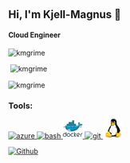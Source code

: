<h2 align="left">Hi, I'm Kjell-Magnus 👋</h2>
<h4 align="left">Cloud Engineer</h4>

<p align="left"> <img src="https://komarev.com/ghpvc/?username=kmgrime&label=Profile%20views&color=00f55e&style=flat" alt="kmgrime" /> </p>

<p>&nbsp;<img align="center" src="https://github-readme-stats.vercel.app/api?username=kmgrime&count_private=true&show_icons=true&theme=monokai&locale=en" alt="kmgrime" /></p>

<p><img align="center" src="https://github-readme-streak-stats.herokuapp.com/?user=kmgrime&count_private=true&theme=monokai" alt="kmgrime" /></p>

<h3 align="left">Tools:</h3>
<p align="left"> <a href="https://azure.microsoft.com/en-in/" target="_blank" rel="noreferrer"> <img src="https://www.vectorlogo.zone/logos/microsoft_azure/microsoft_azure-icon.svg" alt="azure" width="40" height="40"/> </a> <a href="https://www.gnu.org/software/bash/" target="_blank" rel="noreferrer"> <img src="https://www.vectorlogo.zone/logos/gnu_bash/gnu_bash-icon.svg" alt="bash" width="40" height="40"/> </a> <a href="https://www.docker.com/" target="_blank" rel="noreferrer"> <img src="https://raw.githubusercontent.com/devicons/devicon/master/icons/docker/docker-original-wordmark.svg" alt="docker" width="40" height="40"/> </a> <a href="https://git-scm.com/" target="_blank" rel="noreferrer"> <img src="https://www.vectorlogo.zone/logos/git-scm/git-scm-icon.svg" alt="git" width="40" height="40"/> </a> <a href="https://www.linux.org/" target="_blank" rel="noreferrer"> <img src="https://raw.githubusercontent.com/devicons/devicon/master/icons/linux/linux-original.svg" alt="linux" width="40" height="40"/> </a> </p>

[![Github](https://img.shields.io/github/followers/kmgrime?label=Follow&style=social)](https://github.com/kmgrime)
